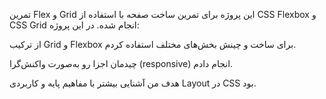  تمرین Flex و Grid
این پروژه برای تمرین ساخت صفحه با استفاده از CSS Flexbox و CSS Grid انجام شده.
در این پروژه:

از ترکیب Grid و Flexbox برای ساخت و چینش بخش‌های مختلف استفاده کردم.

چیدمان اجزا رو به‌صورت واکنش‌گرا (responsive) انجام دادم.

هدف من آشنایی بیشتر با مفاهیم پایه و کاربردی Layout در CSS بود.
